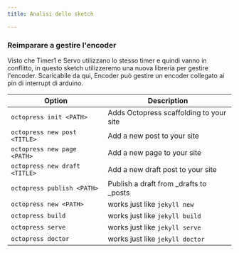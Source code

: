 ```yaml
---
title: Analisi dello sketch

---
```


### Reimparare a gestire l'encoder

Visto che Timer1 e Servo utilizzano lo stesso timer e quindi vanno in conflitto, in questo sketch utilizzeremo una nuova libreria per gestire l'encoder.
Scaricabile da qui, Encoder può gestire un encoder collegato ai pin di interrupt di arduino.

| Option                          | Description                               |
|---------------------------------|-------------------------------------------|
| `octopress init <PATH>`         |  Adds Octopress scaffolding to your site  |
| `octopress new post <TITLE>`    |  Add a new post to your site              |
| `octopress new page <PATH>`     |  Add a new page to your site              |
| `octopress new draft <TITLE>`   |  Add a new draft post to your site        |
| `octopress publish <PATH>`      |  Publish a draft from _drafts to _posts   |
| `octopress new <PATH>`          |  works just like `jekyll new`             |
| `octopress build`               |  works just like `jekyll build`           |
| `octopress serve`               |  works just like `jekyll serve`           |
| `octopress doctor`              |  works just like `jekyll doctor`          |
